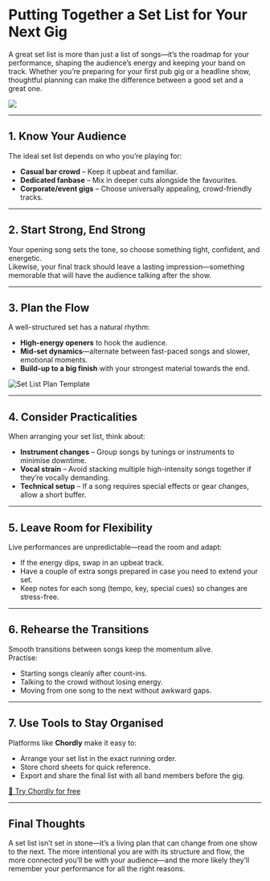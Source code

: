 # Putting Together a Set List for Your Next Gig

A great set list is more than just a list of songs—it’s the roadmap for your performance, shaping the audience’s energy and keeping your band on track. Whether you’re preparing for your first pub gig or a headline show, thoughtful planning can make the difference between a good set and a great one.

![](https://upload.wikimedia.org/wikipedia/commons/thumb/8/83/Musicians_at_Velour_Live_Music_Gallery_%28Unsplash%29.jpg/640px-Musicians_at_Velour_Live_Music_Gallery_%28Unsplash%29.jpg)

---

## 1. Know Your Audience
The ideal set list depends on who you’re playing for:

- **Casual bar crowd** – Keep it upbeat and familiar.
- **Dedicated fanbase** – Mix in deeper cuts alongside the favourites.
- **Corporate/event gigs** – Choose universally appealing, crowd-friendly tracks.

---

## 2. Start Strong, End Strong
Your opening song sets the tone, so choose something tight, confident, and energetic.  
Likewise, your final track should leave a lasting impression—something memorable that will have the audience talking after the show.

---

## 3. Plan the Flow
A well-structured set has a natural rhythm:

- **High-energy openers** to hook the audience.
- **Mid-set dynamics**—alternate between fast-paced songs and slower, emotional moments.
- **Build-up to a big finish** with your strongest material towards the end.

![Set List Plan Template](/article_assets/setlist_template.svg)

---

## 4. Consider Practicalities
When arranging your set list, think about:

- **Instrument changes** – Group songs by tunings or instruments to minimise downtime.
- **Vocal strain** – Avoid stacking multiple high-intensity songs together if they’re vocally demanding.
- **Technical setup** – If a song requires special effects or gear changes, allow a short buffer.

---

## 5. Leave Room for Flexibility
Live performances are unpredictable—read the room and adapt:

- If the energy dips, swap in an upbeat track.
- Have a couple of extra songs prepared in case you need to extend your set.
- Keep notes for each song (tempo, key, special cues) so changes are stress-free.

---

## 6. Rehearse the Transitions
Smooth transitions between songs keep the momentum alive.  
Practise:

- Starting songs cleanly after count-ins.
- Talking to the crowd without losing energy.
- Moving from one song to the next without awkward gaps.

---

## 7. Use Tools to Stay Organised
Platforms like **Chordly** make it easy to:

- Arrange your set list in the exact running order.
- Store chord sheets for quick reference.
- Export and share the final list with all band members before the gig.

<a class="button" href="/trial/new">
  🎸 Try Chordly for free
</a>

---

## Final Thoughts
A set list isn’t set in stone—it’s a living plan that can change from one show to the next. The more intentional you are with its structure and flow, the more connected you’ll be with your audience—and the more likely they’ll remember your performance for all the right reasons.

